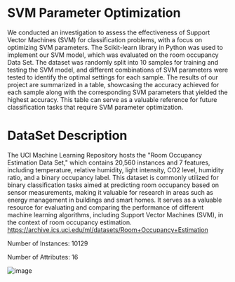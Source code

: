 # SVM Parameter Optimization

We conducted an investigation to assess the effectiveness of Support Vector Machines (SVM) for classification problems, with a focus on optimizing SVM parameters. The Scikit-learn library in Python was used to implement our SVM model, which was evaluated on the room occupancy Data Set. The dataset was randomly split into 10 samples for training and testing the SVM model, and different combinations of SVM parameters were tested to identify the optimal settings for each sample. The results of our project are summarized in a table, showcasing the accuracy achieved for each sample along with the corresponding SVM parameters that yielded the highest accuracy. This table can serve as a valuable reference for future classification tasks that require SVM parameter optimization.

# DataSet Description
The UCI Machine Learning Repository hosts the "Room Occupancy Estimation Data Set," which contains 20,560 instances and 7 features, including temperature, relative humidity, light intensity, CO2 level, humidity ratio, and a binary occupancy label. This dataset is commonly utilized for binary classification tasks aimed at predicting room occupancy based on sensor measurements, making it valuable for research in areas such as energy management in buildings and smart homes. It serves as a valuable resource for evaluating and comparing the performance of different machine learning algorithms, including Support Vector Machines (SVM), in the context of room occupancy estimation.
https://archive.ics.uci.edu/ml/datasets/Room+Occupancy+Estimation

Number of Instances: 10129 

Number of Attributes: 16

![image](https://user-images.githubusercontent.com/88321272/233163795-a27fa51d-c141-4de7-a0b6-7c823847d8eb.png)
